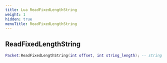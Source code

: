 ```yaml
---
title: Lua ReadFixedLengthString
weight: 1
hidden: true
menuTitle: ReadFixedLengthString
---
```

## ReadFixedLengthString
```lua
Packet:ReadFixedLengthString(int offset, int string_length); -- string
```